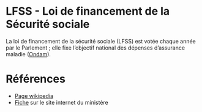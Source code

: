 # LFSS - Loi de financement de la Sécurité sociale
<!-- SPDX-License-Identifier: MPL-2.0 -->

La loi de financement de la sécurité sociale (LFSS) est votée chaque année par le Parlement ; elle fixe l’objectif national des dépenses d’assurance maladie ([Ondam](ONDAM.md)).

# Références

- [Page wikipedia](https://fr.wikipedia.org/wiki/Loi_de_financement_de_la_S%C3%A9curit%C3%A9_sociale)
- [Fiche](https://solidarites-sante.gouv.fr/professionnels/gerer-un-etablissement-de-sante-medico-social/financement/financement-des-etablissements-de-sante-10795/financement-des-etablissements-de-sante-glossaire/article/lfss-loi-de-financement-de-la-securite-sociale) sur le site internet du ministère
